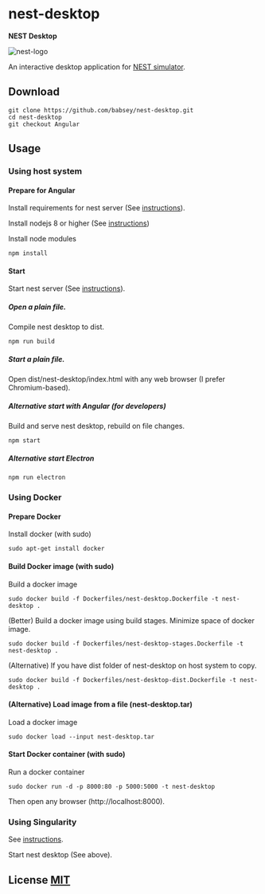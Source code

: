 # nest-desktop

**NEST Desktop**

![nest-logo](http://www.github.com/babsey/nest-desktop/Angular/src/img/nest-accent.svg)

An interactive desktop application for [NEST simulator](http://www.nest-simulator.org/).

## Download
```
git clone https://github.com/babsey/nest-desktop.git
cd nest-desktop
git checkout Angular
```


## Usage

### Using host system

#### Prepare for Angular

Install requirements for nest server (See [instructions](https://github.com/babsey/nest-server)).

Install nodejs 8 or higher (See [instructions](https://github.com/nodesource/distributions/blob/master/README.md#installation-instructions))

Install node modules
```
npm install
```

#### Start

Start nest server (See [instructions](https://github.com/babsey/nest-server)).

##### Open a plain file.

Compile nest desktop to dist.
```
npm run build
```

##### Start a plain file.

Open dist/nest-desktop/index.html with any web browser (I prefer Chromium-based).

##### Alternative start with Angular (for developers)

Build and serve nest desktop, rebuild on file changes.
```
npm start
```

##### Alternative start Electron

```
npm run electron
```


### Using Docker

#### Prepare Docker

Install docker (with sudo)
```
sudo apt-get install docker
```

#### Build Docker image (with sudo)

Build a docker image
```
sudo docker build -f Dockerfiles/nest-desktop.Dockerfile -t nest-desktop .
```

(Better) Build a docker image using build stages. Minimize space of docker image.
```
sudo docker build -f Dockerfiles/nest-desktop-stages.Dockerfile -t nest-desktop .
```

(Alternative) If you have dist folder of nest-desktop on host system to copy.
```
sudo docker build -f Dockerfiles/nest-desktop-dist.Dockerfile -t nest-desktop .
```

#### (Alternative) Load image from a file (nest-desktop.tar)

Load a docker image
```
sudo docker load --input nest-desktop.tar
```

#### Start Docker container (with sudo)

Run a docker container
```
sudo docker run -d -p 8000:80 -p 5000:5000 -t nest-desktop
```

Then open any browser (http://localhost:8000).



### Using Singularity

See [instructions](https://github.com/babsey/nest-server#using-singularity).

Start nest desktop (See above).

## License [MIT](LICENSE)
